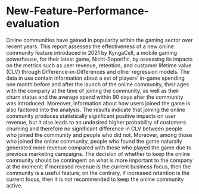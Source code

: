 # New-Feature-Performance-evaluation
Online communities have gained in popularity within the gaming sector over recent years. This report assesses the effectiveness of a new online community feature introduced in 2021 by KyngaCell, a mobile gaming powerhouse, for their latest game, Nicht-Soporific, by assessing its impacts on the metrics such as user revenue, retention, and customer lifetime value (CLV) through Difference-in-Differences and other regression models.
The data in use contain information about a set of players’ in-game spending one month before and after the launch of the online community, their ages with the company at the time of joining the community, as well as their churn status and the average spend within 90 days after the community was introduced. Moreover, information about how users joined the game is also factored into the analysis.
The results indicate that joining the online community produces statistically significant positive impacts on user revenue, but it also leads to an undesired higher probability of customers churning and therefore no significant difference in CLV between people who joined the community and people who did not. Moreover, among those who joined the online community, people who found the game naturally generated more revenue compared with those who played the game due to previous marketing campaigns. The decision of whether to keep the online community should be contingent on what is more important to the company at the moment: if increased revenue is the current business focus, then the community is a useful feature; on the contrary, if increased retention is the current focus, then it is not recommended to keep the online community active.
